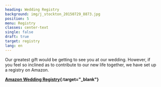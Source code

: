 ```yaml
---
heading: Wedding Registry
background: img/j_stockton_20150729_8873.jpg
position: 5
menu: Registry
classes: center-text
single: false
draft: true
target: registry
lang: en
---
```


Our greatest gift would be getting to see you at our wedding. However, if you feel so inclined as to
contribute to our new life together, we have set up a registry on Amazon.

**[Amazon Wedding Registry](https://www.amazon.com/wedding/share/jenjake2018){:target="\_blank"}**
